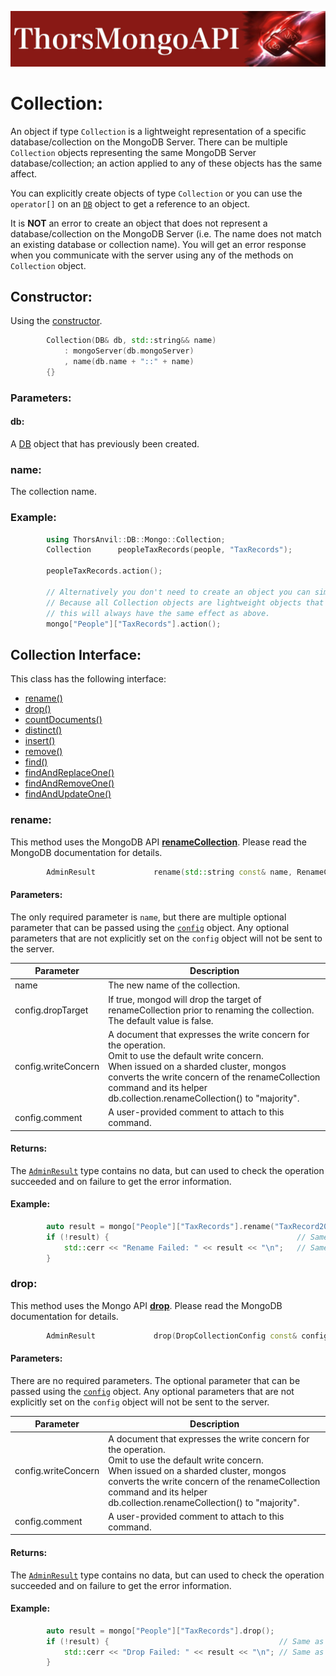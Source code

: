 ![ThorsMongo](../img/thorsmongoapi.jpg)

# Collection:

An object if type `Collection` is a lightweight representation of a specific database/collection on the MongoDB Server. There can be multiple `Collection` objects representing the same MongoDB Server database/collection; an action applied to any of these objects has the same affect.

You can explicitly create objects of type `Collection` or you can use the `operator[]` on an [`DB`](DB.md) object to get a reference to an object.

It is **NOT** an error to create an object that does not represent a database/collection on the MongoDB Server (i.e. The name does not match an existing database or collection name). You will get an error response when you communicate with the server using any of the methods on `Collection` object.

## Constructor:

Using the [constructor](../src/ThorsMongo/ThorsMongo.h#L167-L170).

```C++
        Collection(DB& db, std::string&& name)
            : mongoServer(db.mongoServer)
            , name(db.name + "::" + name)
        {}
```

### Parameters:

#### db:
A [DB](DB.md) object that has previously been created.

### name:
The collection name.

### Example:

```C++
        using ThorsAnvil::DB::Mongo::Collection;
        Collection      peopleTaxRecords(people, "TaxRecords");

        peopleTaxRecords.action();

        // Alternatively you don't need to create an object you can simply use the [] operator.
        // Because all Collection objects are lightweight objects that represent the same underlying collection data
        // this will always have the same effect as above.
        mongo["People"]["TaxRecords"].action();
```

## Collection Interface:

This class has the following interface:

* [rename()](#rename)
* [drop()](#drop)
* [countDocuments()](Count.md)
* [distinct()](Distinct.md)
* [insert()](Insert.md)
* [remove()](Delete.md)
* [find()](Find.md)
* [findAndReplaceOne()](FindAndModifyOne.md)
* [findAndRemoveOne()](FindAndModifyOne.md)
* [findAndUpdateOne()](FindAndModifyOne.md)


### rename:

This method uses the MongoDB API [**renameCollection**](https://www.mongodb.com/docs/manual/reference/command/renameCollection/). Please read the MongoDB documentation for details.

```C++
        AdminResult             rename(std::string const& name, RenameConfig const& config = RenameConfig{});
```

#### Parameters:
The only required parameter is `name`, but there are multiple optional parameter that can be passed using the [`config`](../src/ThorsMongo/ThorsMongoAdmin.h#L11-L25) object. Any optional parameters that are not explicitly set on the `config` object will not be sent to the server.

| Parameter | Description |
| --------- | ----------- |
| name | The new name of the collection. |
| config.dropTarget | If true, mongod will drop the target of renameCollection prior to renaming the collection.<br>The default value is false. |
| config.writeConcern | A document that expresses the write concern for the operation.<br>Omit to use the default write concern.<br>When issued on a sharded cluster, mongos converts the write concern of the renameCollection command and its helper db.collection.renameCollection() to "majority". |
| config.comment | A user-provided comment to attach to this command. |

#### Returns:

The [`AdminResult`](../src/ThorsMongo/ThorsMongoAdmin.h#L71) type contains no data, but can used to check the operation succeeded and on failure to get the error information.

#### Example:

```C++
        auto result = mongo["People"]["TaxRecords"].rename("TaxRecord2020" RenameConfig{}.setComment("Tax seasson finished"));
        if (!result) {                                          // Same as !result.isOk()
            std::cerr << "Rename Failed: " << result << "\n";   // Same as result.getHRErrorMessage()
        }
```

### drop:

This method uses the Mongo API [**drop**](https://www.mongodb.com/docs/manual/reference/command/drop/). Please read the MongoDB documentation for details.

```C++
        AdminResult             drop(DropCollectionConfig const& config = DropCollectionConfig{});
```

#### Parameters:
There are no required parameters. The optional parameter that can be passed using the [`config`](../src/ThorsMongo/ThorsMongoAdmin.h#L27-L38) object. Any optional parameters that are not explicitly set on the `config` object will not be sent to the server.

| Parameter | Description |
| --------- | ----------- |
| config.writeConcern | A document that expresses the write concern for the operation.<br>Omit to use the default write concern.<br>When issued on a sharded cluster, mongos converts the write concern of the renameCollection command and its helper db.collection.renameCollection() to "majority". |
| config.comment | A user-provided comment to attach to this command. |

#### Returns:

The [`AdminResult`](../src/ThorsMongo/ThorsMongoAdmin.h#L71) type contains no data, but can used to check the operation succeeded and on failure to get the error information.

#### Example:

```C++
        auto result = mongo["People"]["TaxRecords"].drop();
        if (!result) {                                      // Same as !result.isOk()
            std::cerr << "Drop Failed: " << result << "\n"; // Same as result.getHRErrorMessage()
        }
```

